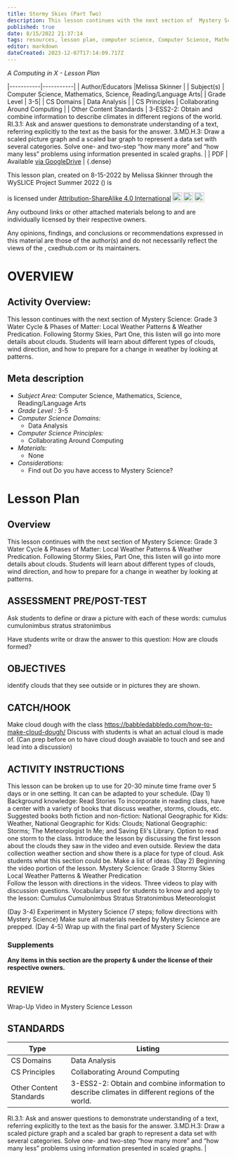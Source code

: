 ```yaml
---
title: Stormy Skies (Part Two)
description: This lesson continues with the next section of  Mystery Science: Grade 3 Water Cycle & Phases of Matter: Local Weather Patterns & Weather Predication.  Following Stormy Skies, Part One, this listen will go into more details about clouds.  Students will learn about different types of clouds, wind direction, and how to prepare for a change in weather by looking at patterns.
published: true
date: 8/15/2022 21:37:14
tags: resources, lesson plan, computer science, Computer Science, Mathematics, Science, Reading/Language Arts 
editor: markdown
dateCreated: 2023-12-07T17:14:09.717Z
---
```

*A Computing in X - Lesson Plan*

|-----------|-----------|
| Author/Educators |Melissa Skinner |
| Subject(s) | Computer Science, Mathematics, Science, Reading/Language Arts|
| Grade Level | 3-5|
| CS Domains | Data Analysis |
| CS Principles | Collaborating Around Computing |
| Other Content Standards | 3-ESS2-2: Obtain and combine information to describe climates in different regions of the world.
RI.3.1: Ask and answer questions to demonstrate understanding of a text, referring explicitly to the text as the basis for the answer.
3.MD.H.3: Draw a scaled picture graph and a scaled bar graph to represent a data set with several categories. Solve one- and two-step “how many more” and “how many less” problems using information presented in scaled graphs. | 
| PDF | Available [via GoogleDrive]() |
{.dense}






This lesson plan, created on 8-15-2022 by Melissa Skinner through the  WySLICE Project Summer 2022 () is  <p xmlns:cc="http://creativecommons.org/ns#" >  is licensed under <a href="http://creativecommons.org/licenses/by-sa/4.0/?ref=chooser-v1" target="_blank" rel="license noopener noreferrer" style="display:inline-block;">Attribution-ShareAlike 4.0 International<img style="height:22px!important;margin-left:3px;vertical-align:text-bottom;" src="https://mirrors.creativecommons.org/presskit/icons/cc.svg?ref=chooser-v1"><img style="height:22px!important;margin-left:3px;vertical-align:text-bottom;" src="https://mirrors.creativecommons.org/presskit/icons/by.svg?ref=chooser-v1"><img style="height:22px!important;margin-left:3px;vertical-align:text-bottom;" src="https://mirrors.creativecommons.org/presskit/icons/sa.svg?ref=chooser-v1"></a></p>


Any outbound links or other attached materials belong to and are individually licensed by their respective owners. 


Any opinions, findings, and conclusions or recommendations expressed in this material are those of the author(s) and do not necessarily reflect the views of the , cxedhub.com or its maintainers.


# OVERVIEW
## Activity Overview:  
This lesson continues with the next section of  Mystery Science: Grade 3 Water Cycle & Phases of Matter: Local Weather Patterns & Weather Predication.  Following Stormy Skies, Part One, this listen will go into more details about clouds.  Students will learn about different types of clouds, wind direction, and how to prepare for a change in weather by looking at patterns.
## Meta description
+ *Subject Area:* Computer Science, Mathematics, Science, Reading/Language Arts 
+ *Grade Level :* 3-5 
+ *Computer Science Domains:*
   + Data Analysis
+ *Computer Science Principles:*
   + Collaborating Around Computing
+ *Materials:* 
   + None
+ *Considerations:*
   + Find out Do you have access to Mystery Science?


# Lesson Plan
## Overview
This lesson continues with the next section of  Mystery Science: Grade 3 Water Cycle & Phases of Matter: Local Weather Patterns & Weather Predication.  Following Stormy Skies, Part One, this listen will go into more details about clouds.  Students will learn about different types of clouds, wind direction, and how to prepare for a change in weather by looking at patterns.
## ASSESSMENT PRE/POST-TEST
Ask students to define or draw a picture with each of these words: 
cumulus
cumulonimbus
stratus
stratonimbus


Have students write or draw the answer to this question: How are clouds formed?
## OBJECTIVES
identify clouds that they see outside or in pictures they are shown.


## CATCH/HOOK
Make cloud dough with the class  https://babbledabbledo.com/how-to-make-cloud-dough/  Discuss with students is what an actual cloud is made of.
(Can prep before on to have cloud dough avaiable to touch and see and lead into a discussion)


## ACTIVITY INSTRUCTIONS
This lesson can be broken up to use for 20-30 minute time frame over 5 days or in one setting.  It can can be adapted to your schedule.
(Day 1) 
Background knowledge: Read Stories  To incorporate in reading class, have a center with a variety of books that discuss weather, storms, clouds, etc.  Suggested books both fiction and non-fiction:  National Geographic for Kids: Weather, National Geographic for Kids: Clouds; National Geographic: Storms; The Meteorologist In Me; and Saving Eli's Library. Option to read one storm to the class.
Introduce the lesson by discussing the first lesson about the clouds they saw in the video and even outside.  Review the data collection weather section and show there is a place for type of cloud.  Ask students what this section could be.  Make a list of ideas.
(Day 2)
Beginning the video portion of the lesson.  Mystery Science: Grade 3 Stormy Skies Local Weather Patterns & Weather Predication   
Follow the lesson with directions in the videos.  Three videos to play with discussion questions.
Vocabulary used for students to know and apply to the lesson: 
Cumulus
Cumulonimbus
Stratus
Stratonimbus
Meteorologist


(Day 3-4)
Experiment in Mystery Science (7 steps; follow directions with Mystery Science)  Make sure all materials needed by Mystery Science are prepped.
(Day 4-5)
Wrap up with the final part of Mystery Science


### Supplements
**Any items in this section are the property & under the license of their respective owners.**






## REVIEW
Wrap-Up Video in Mystery Science Lesson
## STANDARDS        
| Type | Listing | 
|-----------|-----------|
| CS Domains  | Data Analysis|
| CS Principles   | Collaborating Around Computing|
| Other Content Standards | 3-ESS2-2: Obtain and combine information to describe climates in different regions of the world.
RI.3.1: Ask and answer questions to demonstrate understanding of a text, referring explicitly to the text as the basis for the answer.
3.MD.H.3: Draw a scaled picture graph and a scaled bar graph to represent a data set with several categories. Solve one- and two-step “how many more” and “how many less” problems using information presented in scaled graphs.  |